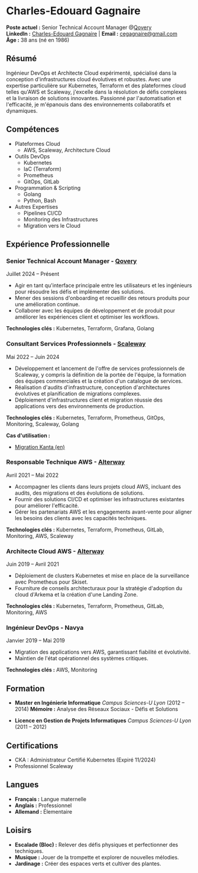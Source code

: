 # Charles-Edouard Gagnaire

**Poste actuel :** Senior Technical Account Manager @[Qovery](https://www.qovery.com/) \
**LinkedIn :** [Charles-Edouard Gagnaire](https://www.linkedin.com/in/charles-edouard-gagnaire-a4bb1642/) | **Email :** [cegagnaire@gmail.com](mailto:cegagnaire@gmail.com) \
**Âge :** 38 ans (né en 1986)

## Résumé

Ingénieur DevOps et Architecte Cloud expérimenté, spécialisé dans la conception d'infrastructures cloud évolutives et robustes. Avec une expertise particulière sur Kubernetes, Terraform et des plateformes cloud telles qu'AWS et Scaleway, j'excelle dans la résolution de défis complexes et la livraison de solutions innovantes. Passionné par l'automatisation et l'efficacité, je m'épanouis dans des environnements collaboratifs et dynamiques.

## Compétences

- Plateformes Cloud
  - AWS, Scaleway, Architecture Cloud
- Outils DevOps
  - Kubernetes
  - IaC (Terraform)
  - Prometheus
  - GitOps, GitLab
- Programmation & Scripting
  - Golang
  - Python, Bash
- Autres Expertises
  - Pipelines CI/CD
  - Monitoring des Infrastructures
  - Migration vers le Cloud

## Expérience Professionnelle

### **Senior Technical Account Manager** - **[Qovery](https://www.qovery.com/)**

Juillet 2024 – Présent

- Agir en tant qu'interface principale entre les utilisateurs et les ingénieurs pour résoudre les défis et implémenter des solutions.
- Mener des sessions d'onboarding et recueillir des retours produits pour une amélioration continue.
- Collaborer avec les équipes de développement et de produit pour améliorer les expériences client et optimiser les workflows.

**Technologies clés :** Kubernetes, Terraform, Grafana, Golang

### **Consultant Services Professionnels** - **[Scaleway](https://www.scaleway.com/)**

Mai 2022 – Juin 2024

- Développement et lancement de l'offre de services professionnels de Scaleway, y compris la définition de la portée de l'équipe, la formation des équipes commerciales et la création d'un catalogue de services.
- Réalisation d'audits d'infrastructure, conception d'architectures évolutives et planification de migrations complexes.
- Déploiement d'infrastructures client et migration réussie des applications vers des environnements de production.

**Technologies clés :** Kubernetes, Terraform, Prometheus, GitOps, Monitoring, Scaleway, Golang

**Cas d'utilisation :**

- [Migration Kanta (en)](https://www.scaleway.com/en/blog/kanta-migration/)

### **Responsable Technique AWS** - **[Alterway](https://www.alterway.fr/)**

Avril 2021 – Mai 2022

- Accompagner les clients dans leurs projets cloud AWS, incluant des audits, des migrations et des évolutions de solutions.
- Fournir des solutions CI/CD et optimiser les infrastructures existantes pour améliorer l'efficacité.
- Gérer les partenariats AWS et les engagements avant-vente pour aligner les besoins des clients avec les capacités techniques.

**Technologies clés :** Kubernetes, Terraform, Prometheus, GitLab, Monitoring, AWS, Scaleway

### **Architecte Cloud AWS** - **[Alterway](https://www.alterway.fr/)**

Juin 2019 – Avril 2021

- Déploiement de clusters Kubernetes et mise en place de la surveillance avec Prometheus pour Skiset.
- Fourniture de conseils architecturaux pour la stratégie d'adoption du cloud d'Arkema et la création d'une Landing Zone.

**Technologies clés :** Kubernetes, Terraform, Prometheus, GitLab, Monitoring, AWS

### **Ingénieur DevOps** - **Navya**

Janvier 2019 – Mai 2019

- Migration des applications vers AWS, garantissant fiabilité et évolutivité.
- Maintien de l'état opérationnel des systèmes critiques.

**Technologies clés :** AWS, Monitoring

## Formation

- **Master en Ingénierie Informatique**
  _Campus Sciences-U Lyon_ (2012 – 2014)
  **Mémoire :** Analyse des Réseaux Sociaux - Défis et Solutions

- **Licence en Gestion de Projets Informatiques**
  _Campus Sciences-U Lyon_ (2011 – 2012)

## Certifications

- CKA : Administrateur Certifié Kubernetes (Expiré 11/2024)
- Professionnel Scaleway

## Langues

- **Français :** Langue maternelle
- **Anglais :** Professionnel
- **Allemand :** Élementaire

## Loisirs

- **Escalade (Bloc) :** Relever des défis physiques et perfectionner des techniques.
- **Musique :** Jouer de la trompette et explorer de nouvelles mélodies.
- **Jardinage :** Créer des espaces verts et cultiver des plantes.
